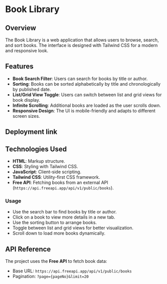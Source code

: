 # Book Library

## Overview
The Book Library is a web application that allows users to browse, search, and sort books. The interface is designed with Tailwind CSS for a modern and responsive look.

## Features
- **Book Search Filter**: Users can search for books by title or author.
- **Sorting**: Books can be sorted alphabetically by title and chronologically by published date.
- **List/Grid View Toggle**: Users can switch between list and grid views for book display.
- **Infinite Scrolling**: Additional books are loaded as the user scrolls down.
- **Responsive Design**: The UI is mobile-friendly and adapts to different screen sizes.

## Deployment link
[]()


## Technologies Used
- **HTML**: Markup structure.
- **CSS**: Styling with Tailwind CSS.
- **JavaScript**: Client-side scripting.
- **Tailwind CSS**: Utility-first CSS framework.
- **Free API**: Fetching books from an external API (`https://api.freeapi.app/api/v1/public/books`).

### Usage
- Use the search bar to find books by title or author.
- Click on a book to view more details in a new tab.
- Use the sorting button to arrange books.
- Toggle between list and grid views for better visualization.
- Scroll down to load more books dynamically.

## API Reference
The project uses the **Free API** to fetch book data:
- Base URL: `https://api.freeapi.app/api/v1/public/books`
- Pagination: `?page={pageNo}&limit=20`
